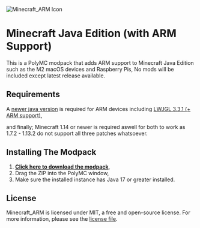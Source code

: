![Minecraft_ARM Icon](https://i.imgur.com/BkiofZK.png)
# Minecraft Java Edition (with ARM Support)

This is a PolyMC modpack that adds ARM support to Minecraft Java Edition such as the M2 macOS devices and Raspberry Pis, No mods will be included except latest release available.

## Requirements
A [newer java version](https://bell-sw.com/pages/downloads/#/java-19-current) is required for ARM devices including [LWJGL 3.3.1 (+ ARM support)](https://github.com/Kichura/Minecraft_ARM/raw/stable/patches/org.lwjgl3.json),

and finally; Minecraft 1.14 or newer is required aswell for both to work as 1.7.2 - 1.13.2 do not support all three patches whatsoever.

## Installing The Modpack

1. [**Click here to download the modpack**](https://github.com/Kichura/Minecraft_ARM/archive/refs/heads/stable.zip),
2. Drag the ZIP into the PolyMC window,
3. Make sure the installed instance has Java 17 or greater installed.

## License

Minecraft_ARM is licensed under MIT, a free and open-source license. For more information, please see the [license file](https://github.com/Kichura/Minecraft_ARM/blob/stable/LICENSE).
